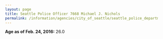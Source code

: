 ```yaml
---
layout: page
title: Seattle Police Officer 7668 Michael J. Nichols
permalink: /information/agencies/city_of_seattle/seattle_police_department/copbook/7668/
---
```


**Age as of Feb. 24, 2016:** 26.0
